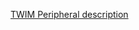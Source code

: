 [TWIM Peripheral description](http://infocenter.nordicsemi.com/topic/nrf52.v1.7/Chunk1471894297.html)
